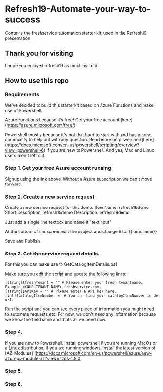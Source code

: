 # Refresh19-Automate-your-way-to-success
Contains the freshservice automation starter kit, used in the Refresh19 presentation

## Thank you for visiting
I hope you enjoyed refresh19 as much as I did.

## How to use this repo

### Requirements
We've decided to build this starterkit based on Azure Functions and make use of Powershell.

Azure Functions because it's free! 
Get your free account [here] (https://azure.microsoft.com/free/)

Powershell mostly because it's not that hard to start with and has a great community to help out with any question.
Read more on powershell [here] (https://docs.microsoft.com/en-us/powershell/scripting/overview?view=powershell-6) if you are new to Powershell. And yes, Mac and Linux users aren't left out. 

### Step 1. Get your free Azure account running
Signup using the link above. Without a Azure subscription we can't move forward.

### Step 2. Create a new service request
Create a new service request for this demo. 
 Item Name: refresh19demo
 Short Description: refresh19demo
 Description: refresh19demo

Just add a single line textbox and name it "textinput"

At the bottom of the screen edit the subject and change it to:
{{item.name}}

Save and Publish

### Step 3. Get the service request details.
For this you can make use to GetCatalogItemDetails.ps1

Make sure you edit the script and update the following lines:
```
[string]$freshTenant = "" # Please enter your fresh tenantname. Example <YOUR-TENANT-NAME>.freshservice.com. 
[string]$APIKey = '' # Please enter a API key here.
[int]$catalogItemNumber =  # You can find your catalogItemNumber in de url.
```

Run the script and you can see every piece of information you might need to automate requests etc. For now, we don't need any information because we know the fieldname and thats all we need now.

### Step 4. 
If you are new to Powershell. Install powershell if you are running MacOs or a Linux distribution, if you are running windows, install the latest version of [AZ-Modules] (https://docs.microsoft.com/en-us/powershell/azure/new-azureps-module-az?view=azps-1.8.0)



### Step 5.

### Step 6.